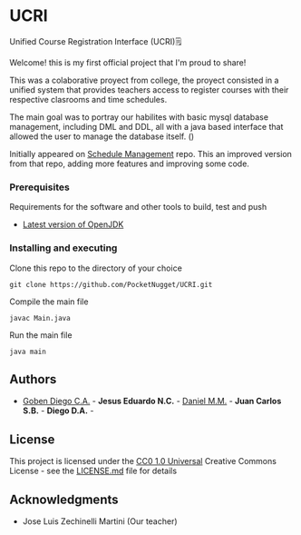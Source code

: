 # UCRI
Unified Course Registration Interface (UCRI)🗒️

Welcome! this is my first official project that I'm proud to share!

This was a colaborative proyect from college, the proyect consisted in a unified system that provides teachers access to register courses with their respective clasrooms and time schedules. 

The main goal was to portray our habilites with basic mysql database management, including DML and DDL, all with a java based interface that allowed the user to manage the database itself.
()

Initially appeared on
[Schedule Management](https://github.com/PocketNugget/ScheduleManagement) repo. This an improved version from that repo, adding more features and improving some code.

### Prerequisites

Requirements for the software and other tools to build, test and push 
- [Latest version of OpenJDK](https://openjdk.org)

### Installing and executing

Clone this repo to the directory of your choice

    git clone https://github.com/PocketNugget/UCRI.git

Compile the main file

    javac Main.java

Run the main file

    java main

## Authors

  - [Goben Diego C.A.](https://github.com/PocketNugget) - **Jesus Eduardo N.C.** - [Daniel M.M.](https://github.com/ZapatoProgramming) - **Juan Carlos S.B.** - **Diego D.A.** -


## License

This project is licensed under the [CC0 1.0 Universal](LICENSE.md)
Creative Commons License - see the [LICENSE.md](LICENSE.md) file for
details

## Acknowledgments

  - Jose Luis Zechinelli Martini (Our teacher)

